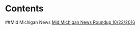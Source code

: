 # Contents

##Mid Michigan News
[Mid Michigan News Roundup 10/22/2016](midmichiganroundup10222016.md)

